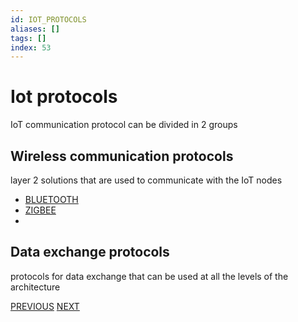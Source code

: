 ```yaml
---
id: IOT_PROTOCOLS
aliases: []
tags: []
index: 53
---
```


# Iot protocols

IoT communication protocol can be divided in 2 groups

## Wireless communication protocols

layer 2 solutions that are used to communicate with the IoT nodes

- [BLUETOOTH](mobile_systems/BLUETOOTH.md)
- [ZIGBEE](mobile_systems/ZIGBEE.md)
-

## Data exchange protocols

protocols for data exchange that can be used at all the levels of the architecture

[PREVIOUS](pages/IoT/IOT_DEVICES.md) [NEXT](mobile_systems/IoT/PUB_SUB_MODEL.md)
